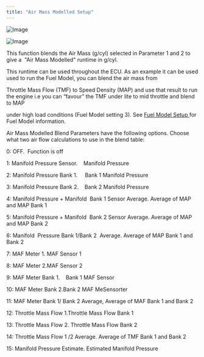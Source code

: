 ```yaml
---
title: "Air Mass Modelled Setup"
---
```


![Image](</lib/Untitled258.png>)

![Image](</lib/Untitled259.png>)

This function blends the Air Mass (g/cyl) selected in Parameter 1 and 2 to give a&nbsp; "Air Mass Modelled" runtime in g/cyl.&nbsp;

This runtime can be used throughout the ECU. As an example it can be used used to run the Fuel Model, you can blend the air mass from&nbsp;

Throttle Mass Flow (TMF) to Speed Density (MAP) and use that result to run the engine i.e you can “favour” the TMF under lite to mid throttle and blend to MAP&nbsp;

under high load conditions (Fuel Model setting 3). See [Fuel Model Setup ](<FuelModelSetup.md>)for Fuel Model information.&nbsp;

Air Mass Modelled Blend Parameters have the following options. Choose what two air flow calculations to use in the blend table:


&#48;: OFF.&nbsp; Function is off

&#49;: Manifold Pressure Sensor.&nbsp; &nbsp; Manifold Pressure&nbsp;

&#50;: Manifold Pressure Bank 1. &nbsp; &nbsp; Bank 1 Manifold Pressure

&#51;: Manifold Pressure Bank 2.&nbsp; &nbsp; Bank 2 Manifold Pressure

&#52;: Manifold Pressure + Manifold&nbsp; Bank 1 Sensor Average. Average of MAP and MAP Bank 1

&#53;: Manifold Pressure + Manifold&nbsp; Bank 2 Sensor Average. Average of MAP and MAP Bank 2

&#54;: Manifold&nbsp; Pressure Bank 1/Bank 2&nbsp; Average. Average of MAP Bank 1 and Bank 2

&#55;: MAF Meter 1. MAF Sensor 1

&#56;: MAF Meter 2.MAF Sensor 2&nbsp;

&#57;: MAF Meter Bank 1.&nbsp; &nbsp; Bank 1 MAF Sensor

&#49;0: MAF Meter Bank 2.Bank 2 MAF MeSensorter

&#49;1: MAF Meter Bank 1/ Bank 2 Average, Average of MAF Bank 1 and Bank 2

&#49;2: Throttle Mass Flow 1.Throttle Mass Flow Bank 1

&#49;3: Throttle Mass Flow 2. Throttle Mass Flow Bank 2

&#49;4: Throttle Mass Flow 1 /2 Average. Average of TMF Bank 1 and Bank 2

&#49;5: Manifold Pressure Estimate. Estimated Manifold Pressure

